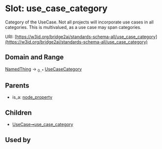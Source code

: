
# Slot: use_case_category

Category of the UseCase. Not all projects will incorporate use cases in all categories. This is multivalued, as a use case may span categories.

URI: [https://w3id.org/bridge2ai/standards-schema-all/use_case_category](https://w3id.org/bridge2ai/standards-schema-all/use_case_category)


## Domain and Range

[NamedThing](NamedThing.md) &#8594;  <sub>0..\*</sub> [UseCaseCategory](UseCaseCategory.md)

## Parents

 *  is_a: [node_property](node_property.md)

## Children

 *  [UseCase➞use_case_category](UseCase_use_case_category.md)

## Used by

